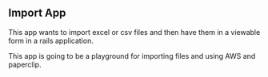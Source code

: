 ## Import App

This app wants to import excel or csv files and then have them in a viewable form in a rails application.

This app is going to be a playground for importing files and using AWS and paperclip.
